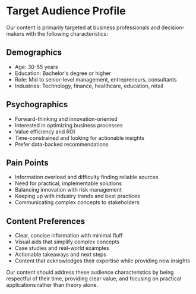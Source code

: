 # Target Audience Profile

Our content is primarily targeted at business professionals and decision-makers with the following characteristics:

## Demographics
- Age: 30-55 years
- Education: Bachelor's degree or higher
- Role: Mid to senior-level management, entrepreneurs, consultants
- Industries: Technology, finance, healthcare, education, retail

## Psychographics
- Forward-thinking and innovation-oriented
- Interested in optimizing business processes
- Value efficiency and ROI
- Time-constrained and looking for actionable insights
- Prefer data-backed recommendations

## Pain Points
- Information overload and difficulty finding reliable sources
- Need for practical, implementable solutions
- Balancing innovation with risk management
- Keeping up with industry trends and best practices
- Communicating complex concepts to stakeholders

## Content Preferences
- Clear, concise information with minimal fluff
- Visual aids that simplify complex concepts
- Case studies and real-world examples
- Actionable takeaways and next steps
- Content that acknowledges their expertise while providing new insights

Our content should address these audience characteristics by being respectful of their time, providing clear value, and focusing on practical applications rather than theory alone.
